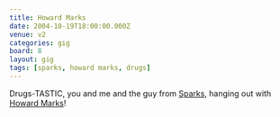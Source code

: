 ```yaml
---
title: Howard Marks
date: 2004-10-19T18:00:00.000Z
venue: v2
categories: gig
board: 8
layout: gig
tags: [sparks, howard marks, drugs]
---
```

Drugs-TASTIC, you and me and the guy from <a href="/wiki/sparks">Sparks</a>, hanging out with <a href="/wiki/howard+marks">Howard Marks</a>!